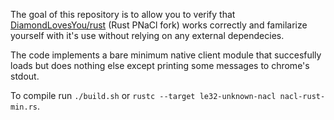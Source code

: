 The goal of this repository is to allow you to verify that [DiamondLovesYou/rust](https://github.com/DiamondLovesYou/rust) (Rust PNaCl fork) works correctly and familarize yourself with it's use without relying on any external dependecies.

The code implements a bare minimum native client module that succesfully loads but does nothing else except printing some messages to chrome's stdout.

To compile run `./build.sh` or `rustc --target le32-unknown-nacl nacl-rust-min.rs`.
